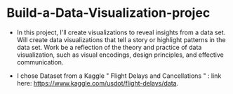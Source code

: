 # Build-a-Data-Visualization-projec

- In this project, I'll create visualizations to reveal insights from a data set. 
Will create data visualizations that tell a story or highlight patterns in the data set.
Work  be a reflection of the theory and practice of data visualization, such as visual encodings, design principles, and effective communication.

- I chose Dataset from a Kaggle " Flight Delays and Cancellations " : link here: https://www.kaggle.com/usdot/flight-delays/data.
